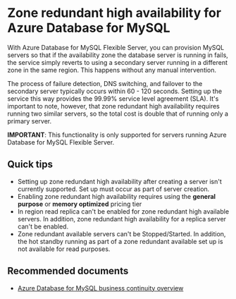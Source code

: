 <properties
    pageTitle="Zone redundancy for Azure Database for MySQL"
    description="Zone redundancy for Azure Database for MySQL"
    service="microsoft.dbformysql"
    resource="servers"
    authors="Bashar-MSFT"
    ms.author="bahusse, jtoland"
    displayOrder="160"
    selfHelpType="generic"
    supportTopicIds="32788647"
    resourceTags="servers, databases"
    productPesIds="17343"
    cloudEnvironments="public, Fairfax, usnat, ussec"
    articleId="1db0681d-b57f-4476-b1da-0955bbae3637"
	ownershipId="AzureData_AzureDatabaseforMySQL"
/>

# Zone redundant high availability for Azure Database for MySQL

With Azure Database for MySQL Flexible Server, you can provision MySQL servers so that if the availability zone the database server is running in fails, the service simply reverts to using a secondary server running in a different zone in the same region. This happens without any manual intervention.

The process of failure detection, DNS switching, and failover to the secondary server typically occurs within 60 - 120 seconds. Setting up the service this way provides the 99.99% service level agreement (SLA). It's important to note, however, that zone redundant high availability requires running two similar servers, so the total cost is double that of running only a primary server.

**IMPORTANT**: This functionality is only supported for servers running Azure Database for MySQL Flexible Server.

## Quick tips

* Setting up zone redundant high availability after creating a server isn't currently supported. Set up must occur as part of server creation.
* Enabling zone redundant high availability requires using the **general purpose** or **memory optimized** pricing tier
* In region read replica can't be enabled for zone redundant high available servers. In addition, zone redundant high availability for a replica server can't be enabled.
* Zone redundant available servers can't be Stopped/Started. In addition, the hot standby running as part of a zone redundant available set up is not available for read purposes.

## **Recommended documents**

* [Azure Database for MySQL business continuity overview](https://docs.microsoft.com/azure/mysql/flexible-server/concepts-high-availability)

